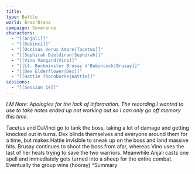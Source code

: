 ```yaml
---
title: 
type: Battle
world: Brao'Drana
campaign: Severance
characters:
  - "[[Anjali]]"
  - "[[DaVinci]]"
  - "[[Occisus Verus Amare|Tacetus]]"
  - "[[Sephirah Dieldiran|Sephirah]]"
  - "[[Vino Vangard|Vino]]"
  - "[[Lt. Buckminster Brusay d'Babincock|Brusay]]"
  - "[[Dex Elderflower|Dex]]"
  - "[[Hattie Thornborne|Hattie]]"
sessions:
  - "[[Session 14]]"
---
```

*LM Note: Apologies for the lack of information.
The recording I wanted to use to take notes ended up not working out so I can only go off memory this time.*

Tacetus and DaVinci go to tank the boss, taking a lot of damage and getting knocked out in turns. Dex blinds themselves and everyone around them for a time, but makes Hattie invisible to sneak up on the boss and land massive hits. Brusay continues to shoot the boss from afar, whereas Vino uses the last of her heals trying to save the two warriors. Meanwhile Anjali casts one spell and immediately gets turned into a sheep for the entire combat. Eventually the group wins (hooray)
^Summary